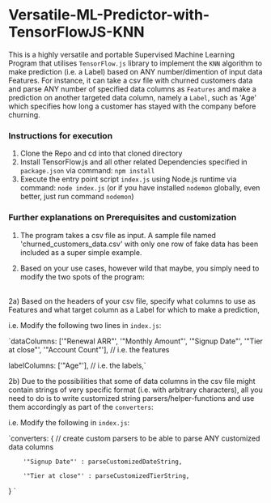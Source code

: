 # Versatile-ML-Predictor-with-TensorFlowJS-KNN
This is a highly versatile and portable Supervised Machine Learning Program that utilises `TensorFlow.js` library to implement the `KNN` algorithm to make prediction (i.e. a Label) based on ANY number/dimention of input data Features.
For instance, it can take a csv file with churned customers data and parse ANY number of specified data columns as `Features` 
and make a prediction on another targeted data column, namely a `Label`, such as 'Age' which specifies how long a customer has stayed with
the company before churning.

### Instructions for execution
1. Clone the Repo and cd into that cloned directory
2. Install TensorFlow.js and all other related Dependencies specified in `package.json` via command:
`npm install`
3. Execute the entry point script `index.js` using Node.js runtime via command:
`node index.js` (or if you have installed `nodemon` globally, even better, just run command `nodemon`)

### Further explanations on Prerequisites and customization
1. The program takes a csv file as input. 
A sample file named 'churned_customers_data.csv' with only one row of fake data has been included as a super simple example. 

2. Based on your use cases, however wild that maybe, you simply need to modify the two spots of the program:
<br/>
2a) Based on the headers of your csv file, specify what columns to use as Features and what target column as a Label for which to make a prediction,

i.e. Modify the following two lines in `index.js`:

 `dataColumns: ['"Renewal ARR"', '"Monthly Amount"', '"Signup Date"', '"Tier at close"', '"Account Count"'], // i.e. the features
 
 labelColumns: ['"Age"'], // i.e. the labels,`
 
2b) Due to the possibilities that some of data columns in the csv file might contain strings of very specific format (i.e. with arbitrary characters),
all you need to do is to write customized string parsers/helper-functions and use them accordingly as part of the `converters`:

i.e. Modify the following in `index.js`:

`converters: { // create custom parsers to be able to parse ANY customized data columns

        '"Signup Date"' : parseCustomizedDateString,
        
        '"Tier at close"' : parseCustomizedTierString,
        
}
`
